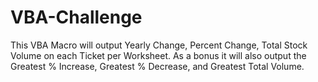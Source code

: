 # VBA-Challenge

This VBA Macro will output Yearly Change, Percent Change, Total Stock Volume on each Ticket per Worksheet.
  As a bonus it will also output the Greatest % Increase, Greatest % Decrease, and Greatest Total Volume.
